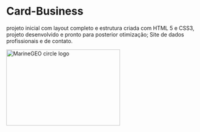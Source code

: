 # Card-Business


projeto inicial com layout completo e estrutura criada com HTML 5 e CSS3, projeto desenvolvido e pronto para posterior otimização;
Site de dados profissionais e de contato.

<img src="https://user-images.githubusercontent.com/77814906/205466619-690dcc8f-1a64-4102-bc04-34086b07c4fa.gif" alt="MarineGEO circle logo" style="height: 200px; width:300px;"/>
